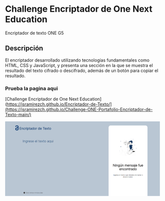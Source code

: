 # Challenge Encriptador de One Next Education

Encriptador de texto ONE G5

## Descripción

El encriptador desarrollado utilizando tecnologías fundamentales como HTML, CSS y JavaScript, y presenta una sección en la que se muestra el resultado del texto cifrado o descifrado, además de un botón para copiar el resultado.

### Prueba la pagina aqui

[Challenge Encriptador de One Next Education](https://jsramirezch.github.io/Encriptador-de-Texto/](https://jsramirezch.github.io/Challenge-ONE-Portafolio-Encriptador-de-Texto-main/)

<img src="./Encriptador.png" alt="Encriptador de texto">
